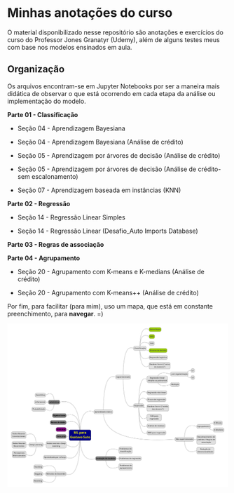 # Minhas anotações do curso


O material disponibilizado nesse repositório são anotações e exercícios do curso do Professor Jones Granatyr (Udemy), além de alguns testes meus com base nos modelos ensinados em aula.



## Organização


Os arquivos encontram-se em Jupyter Notebooks por ser a maneira mais didática de observar o que está ocorrendo em cada etapa da análise ou implementação do modelo.



**Parte 01 - Classificação**

- Seção 04 - Aprendizagem Bayesiana

- Seção 04 - Aprendizagem Bayesiana (Análise de crédito)

- Seção 05 - Aprendizagem por árvores de decisão (Análise de crédito)

- Seção 05 - Aprendizagem por árvores de decisão (Análise de crédito-sem escalonamento)

- Seção 07 - Aprendizagem baseada em instâncias (KNN)



**Parte 02 - Regressão**

- Seção 14 - Regressão Linear Simples

- Seção 14 - Regressão Linear (Desafio_Auto Imports Database)



**Parte 03 - Regras de associação**



**Parte 04 - Agrupamento**

- Seção 20 - Agrupamento com K-means e K-medians (Análise de crédito)

- Seção 20 - Agrupamento com K-means++ (Análise de crédito)


Por fim, para facilitar (para mim), uso um mapa, que está em constante preenchimento, para **navegar**. =)

<img src="./imagens/mapaGustavoSuto.png" alt="Diagrama de decisão bem simpifcado" width="1000"/>